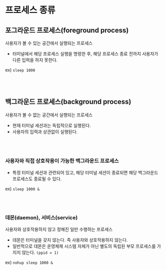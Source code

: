 # 프로세스 종류
## 포그라운드 프로세스(foreground process)
사용자가 볼 수 있는 공간에서 실행되는 프로세스
* 터미널에서 해당 프로세스 실행을 명령한 후, 해당 프로세스 종료 전까지 사용자가 다른 입력을 하지 못한다.

ex)
`sleep 1000`

<br>
<br>

## 백그라운드 프로세스(background process)
사용자가 볼 수 없는 공간에서 실행되는 프로세스
* 현재 터미널 세션과는 독립적으로 실행된다. 
* 사용자의 입력과 상관없이 실행된다.

<br>
<br>

### 사용자와 직접 상호작용이 가능한 백그라운드 프로세스
* 특정 터미널 세션과 관련되어 있고, 해당 터미널 세션이 종료되면 해당 백그라운드 프로세스도 종료될 수 있다.

ex)
`sleep 1000 &`

<br>
<br>

### 데몬(daemon), 서비스(service)
사용자와 상호작용하지 않고 정해진 일만 수행하는 프로세스
* 데몬은 터미널을 갖지 않는다. 즉 사용자와 상호작용하지 않는다.
* 일반적으로 데몬은 운영체제 시스템 자체가 아닌 별도의 독립된 부모 프로세스를 가지지 않는다. `(ppid = 1)`

ex)
`nohup sleep 1000 &`
